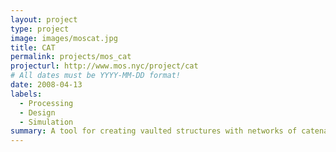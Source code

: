 ```yaml
---
layout: project
type: project
image: images/moscat.jpg
title: CAT
permalink: projects/mos_cat
projecturl: http://www.mos.nyc/project/cat
# All dates must be YYYY-MM-DD format!
date: 2008-04-13
labels:
  - Processing
  - Design
  - Simulation
summary: A tool for creating vaulted structures with networks of catenary curves.  Developed for <a href="http://mos.nyc">MOS</a>. 
---
```

